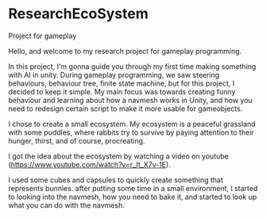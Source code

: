 # ResearchEcoSystem
Project for gameplay

Hello, and welcome to my research project for gameplay programming.

In this project, I'm gonna guide you through my first time making something with AI in unity.
During gameplay programming, we saw steering behaviours, behaviour tree, finite state machine, but for this project, I decided to keep it simple.
My main focus was towards creating funny behaviour and learning about how a navmesh works in Unity, and how you need to redesign certain script to make it more usable for gameobjects.

I chose to create a small ecosystem. My ecosystem is a peaceful grassland with some puddles, where rabbits try to survive by paying attention to their hunger, thirst, and of course, procreating.

I got the idea about the ecosystem by watching a video on youtube (https://www.youtube.com/watch?v=r_It_X7v-1E). 

I used some cubes and capsules to quickly create something that represents bunnies. after putting some time in a small environment, I started to looking into the navmesh, how you need to bake it, and started to look up what you can do with the navmesh.

